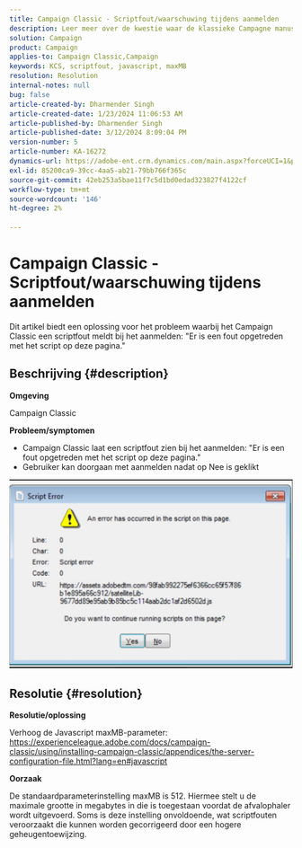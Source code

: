 ```yaml
---
title: Campaign Classic - Scriptfout/waarschuwing tijdens aanmelden
description: Leer meer over de kwestie waar de klassieke Campagne manuscriptfoutenwaarschuwing tijdens het registreren opdoekt. Verhoog de Javascript maxMB-parameter.
solution: Campaign
product: Campaign
applies-to: Campaign Classic,Campaign
keywords: KCS, scriptfout, javascript, maxMB
resolution: Resolution
internal-notes: null
bug: false
article-created-by: Dharmender Singh
article-created-date: 1/23/2024 11:06:53 AM
article-published-by: Dharmender Singh
article-published-date: 3/12/2024 8:09:04 PM
version-number: 5
article-number: KA-16272
dynamics-url: https://adobe-ent.crm.dynamics.com/main.aspx?forceUCI=1&pagetype=entityrecord&etn=knowledgearticle&id=3eda4c7e-dfb9-ee11-a569-6045bd006149
exl-id: 85200ca9-39cc-4aa5-ab21-79bb766f365c
source-git-commit: 42eb253a5bae11f7c5d1bd0edad323827f4122cf
workflow-type: tm+mt
source-wordcount: '146'
ht-degree: 2%

---
```


# Campaign Classic - Scriptfout/waarschuwing tijdens aanmelden


Dit artikel biedt een oplossing voor het probleem waarbij het Campaign Classic een scriptfout meldt bij het aanmelden: &quot;Er is een fout opgetreden met het script op deze pagina.&quot;

## Beschrijving {#description}


<b>Omgeving</b>

Campaign Classic

<b>Probleem/symptomen</b>

- Campaign Classic laat een scriptfout zien bij het aanmelden: &quot;Er is een fout opgetreden met het script op deze pagina.&quot;
- Gebruiker kan doorgaan met aanmelden nadat op Nee is geklikt


![](assets/___3fda4c7e-dfb9-ee11-a569-6045bd006149___.jpeg)


## Resolutie {#resolution}


<b>Resolutie/oplossing</b>

Verhoog de Javascript maxMB-parameter: https://experienceleague.adobe.com/docs/campaign-classic/using/installing-campaign-classic/appendices/the-server-configuration-file.html?lang=en#javascript

<b>Oorzaak</b>

De standaardparameterinstelling maxMB is 512. Hiermee stelt u de maximale grootte in megabytes in die is toegestaan voordat de afvalophaler wordt uitgevoerd. Soms is deze instelling onvoldoende, wat scriptfouten veroorzaakt die kunnen worden gecorrigeerd door een hogere geheugentoewijzing.

